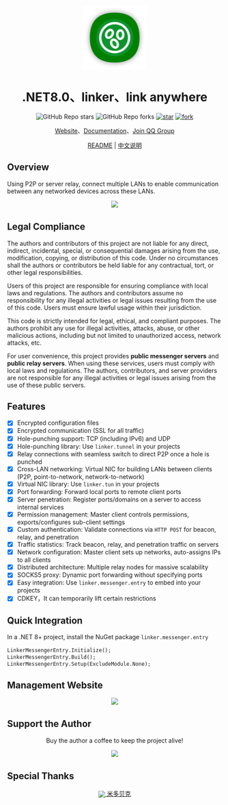 
<!--
 * @Author: snltty
 * @Date: 2021-08-22 14:09:03
 * @LastEditors: snltty
 * @LastEditTime: 2022-11-21 16:36:26
 * @version: v1.0.0
 * @Descripttion: 功能说明
 * @FilePath: \client.service.ui.webd:\desktop\linker\README.md
-->
<div align="center">
<p><img src="./readme/logo.png" height="150"></p> 

# .NET8.0、linker、link anywhere

![GitHub Repo stars](https://img.shields.io/github/stars/snltty/linker?style=social)
![GitHub Repo forks](https://img.shields.io/github/forks/snltty/linker?style=social)
[![star](https://gitee.com/snltty/linker/badge/star.svg?theme=dark)](https://gitee.com/snltty/linker/stargazers)
[![fork](https://gitee.com/snltty/linker/badge/fork.svg?theme=dark)](https://gitee.com/snltty/linker/members)

<a href="https://linker.snltty.com">Website</a>、<a href="https://linker-doc.snltty.com">Documentation</a>、<a href="https://jq.qq.com/?_wv=1027&k=ucoIVfz4" target="_blank">Join QQ Group</a>

[README](README.md) | [中文说明](README_zh.md)

</div>

## Overview

Using P2P or server relay, connect multiple LANs to enable communication between any networked devices across these LANs.

<div align="center">
<p><img src="./readme/linker.jpg"></p> 
</div>

## Legal Compliance
The authors and contributors of this project are not liable for any direct, indirect, incidental, special, or consequential damages arising from the use, modification, copying, or distribution of this code. Under no circumstances shall the authors or contributors be held liable for any contractual, tort, or other legal responsibilities.

Users of this project are responsible for ensuring compliance with local laws and regulations. The authors and contributors assume no responsibility for any illegal activities or legal issues resulting from the use of this code. Users must ensure lawful usage within their jurisdiction.

This code is strictly intended for legal, ethical, and compliant purposes. The authors prohibit any use for illegal activities, attacks, abuse, or other malicious actions, including but not limited to unauthorized access, network attacks, etc.

For user convenience, this project provides **public messenger servers** and **public relay servers**. When using these services, users must comply with local laws and regulations. The authors, contributors, and server providers are not responsible for any illegal activities or legal issues arising from the use of these public servers.

## Features
- [x] Encrypted configuration files
- [x] Encrypted communication (SSL for all traffic)
- [x] Hole-punching support: TCP (including IPv6) and UDP
- [x] Hole-punching library: Use `linker.tunnel` in your projects
- [x] Relay connections with seamless switch to direct P2P once a hole is punched
- [x] Cross-LAN networking: Virtual NIC for building LANs between clients (P2P, point-to-network, network-to-network)
- [x] Virtual NIC library: Use `linker.tun` in your projects
- [x] Port forwarding: Forward local ports to remote client ports
- [x] Server penetration: Register ports/domains on a server to access internal services
- [x] Permission management: Master client controls permissions, exports/configures sub-client settings
- [x] Custom authentication: Validate connections via `HTTP POST` for beacon, relay, and penetration
- [x] Traffic statistics: Track beacon, relay, and penetration traffic on servers
- [x] Network configuration: Master client sets up networks, auto-assigns IPs to all clients
- [x] Distributed architecture: Multiple relay nodes for massive scalability
- [x] SOCKS5 proxy: Dynamic port forwarding without specifying ports
- [x] Easy integration: Use `linker.messenger.entry` to embed into your projects
- [x] CDKEY，It can temporarily lift certain restrictions

## Quick Integration
In a .NET 8+ project, install the NuGet package `linker.messenger.entry`
```
LinkerMessengerEntry.Initialize();
LinkerMessengerEntry.Build();
LinkerMessengerEntry.Setup(ExcludeModule.None);
```

## Management Website

<div align="center">

<p><img src="./readme/full.png"></p> 
</div>

## Support the Author

<div align="center">
Buy the author a coffee to keep the project alive!
<p><img src="./readme/qr.jpg" width="360"></p> 
</div>

## Special Thanks 

<div align="center">
<a href="https://mi-d.cn" target="_blank">
    <img src="https://mi-d.cn/wp-content/uploads/2021/12/cropped-1639494965-网站LOGO无字.png" width="40" style="vertical-align: middle;"> 米多贝克</a>
</div>